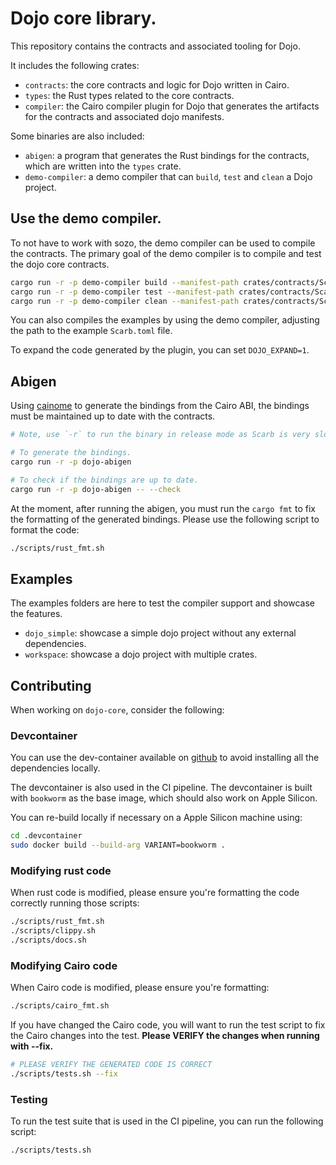 # Dojo core library.

This repository contains the contracts and associated tooling for Dojo.

It includes the following crates:

* `contracts`: the core contracts and logic for Dojo written in Cairo.
* `types`: the Rust types related to the core contracts.
* `compiler`: the Cairo compiler plugin for Dojo that generates the artifacts for the contracts and associated dojo manifests.

Some binaries are also included:

* `abigen`: a program that generates the Rust bindings for the contracts, which are written into the `types` crate.
* `demo-compiler`: a demo compiler that can `build`, `test` and `clean` a Dojo project.

## Use the demo compiler.

To not have to work with sozo, the demo compiler can be used to compile the contracts.
The primary goal of the demo compiler is to compile and test the dojo core contracts.

```bash
cargo run -r -p demo-compiler build --manifest-path crates/contracts/Scarb.toml
cargo run -r -p demo-compiler test --manifest-path crates/contracts/Scarb.toml
cargo run -r -p demo-compiler clean --manifest-path crates/contracts/Scarb.toml
```

You can also compiles the examples by using the demo compiler, adjusting the path to the example `Scarb.toml` file.

To expand the code generated by the plugin, you can set `DOJO_EXPAND=1`.

## Abigen

Using [cainome](https://github.com/cartridge-gg/cainome) to generate the bindings from the Cairo ABI, the bindings must be maintained up to date with the contracts.

```bash
# Note, use `-r` to run the binary in release mode as Scarb is very slow in debug mode.

# To generate the bindings.
cargo run -r -p dojo-abigen

# To check if the bindings are up to date.
cargo run -r -p dojo-abigen -- --check
```

At the moment, after running the abigen, you must run the `cargo fmt` to fix the formatting of the generated bindings.
Please use the following script to format the code:
```bash
./scripts/rust_fmt.sh
```

## Examples

The examples folders are here to test the compiler support and showcase the features.

* `dojo_simple`: showcase a simple dojo project without any external dependencies.
* `workspace`: showcase a dojo project with multiple crates.

## Contributing

When working on `dojo-core`, consider the following:

### Devcontainer
You can use the dev-container available on [github](https://github.com/dojoengine/dojo-core/pkgs/container/dojo-core-dev) to avoid installing all the dependencies locally.

The devcontainer is also used in the CI pipeline. The devcontainer is built with `bookworm` as the base image, which should also work on Apple Silicon.

You can re-build locally if necessary on a Apple Silicon machine using:
```bash
cd .devcontainer
sudo docker build --build-arg VARIANT=bookworm .
```

### Modifying rust code
When rust code is modified, please ensure you're formatting the code correctly running those scripts:
```bash
./scripts/rust_fmt.sh
./scripts/clippy.sh
./scripts/docs.sh
```

### Modifying Cairo code

When Cairo code is modified, please ensure you're formatting:
```bash
./scripts/cairo_fmt.sh
```

If you have changed the Cairo code, you will want to run the test script to fix the Cairo changes into the test. **Please VERIFY the changes when running with --fix.**

```bash
# PLEASE VERIFY THE GENERATED CODE IS CORRECT
./scripts/tests.sh --fix
```

### Testing

To run the test suite that is used in the CI pipeline, you can run the following script:
```bash
./scripts/tests.sh
```
